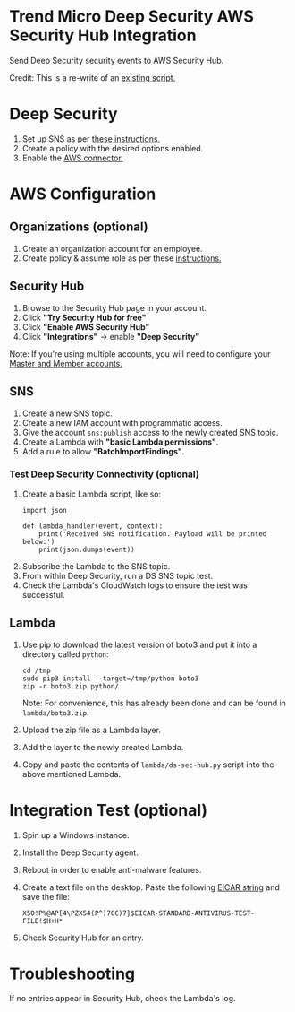 # Trend Micro Deep Security AWS Security Hub Integration

Send Deep Security security events to AWS Security Hub.

Credit: This is a re-write of an [existing script.](https://github.com/deep-security/aws-security-hub)

# Deep Security

1. Set up SNS as per [these instructions.](https://www.trendmicro.com/aws/sending-security-event-data-amazon-sns/)
2. Create a policy with the desired options enabled.
3. Enable the [AWS connector.](https://help.deepsecurity.trendmicro.com/Add-Computers/add-aws.html)

# AWS Configuration
## Organizations (optional)

1. Create an organization account for an employee.
2. Create policy & assume role as per these [instructions.](https://docs.aws.amazon.com/organizations/latest/userguide/orgs_manage_accounts_access.html#orgs_manage_accounts_access-cross-account-role)

## Security Hub

1. Browse to the Security Hub page in your account.
2. Click **"Try Security Hub for free"**
3. Click **"Enable AWS Security Hub"**
4. Click **"Integrations"** -> enable **"Deep Security"**

Note: If you're using multiple accounts, you will need to configure your [Master and Member accounts.](https://docs.aws.amazon.com/securityhub/latest/userguide/securityhub-accounts.html)

## SNS

1. Create a new SNS topic.
2. Create a new IAM account with programmatic access.
3. Give the account `sns:publish` access to the newly created SNS topic.
4. Create a Lambda with **"basic Lambda permissions"**.
5. Add a rule to allow **"BatchImportFindings"**.

### Test Deep Security Connectivity (optional)

1. Create a basic Lambda script, like so:
    ```
    import json

    def lambda_handler(event, context):
        print('Received SNS notification. Payload will be printed below:')
        print(json.dumps(event))
    ```
2. Subscribe the Lambda to the SNS topic.
3. From within Deep Security, run a DS SNS topic test.
4. Check the Lambda's CloudWatch logs to ensure the test was successful.

## Lambda

1. Use pip to download the latest version of boto3 and put it into a directory called `python`:

    ```
    cd /tmp
    sudo pip3 install --target=/tmp/python boto3
    zip -r boto3.zip python/
    ```
	
	Note: For convenience, this has already been done and can be found in `lambda/boto3.zip`. 

2. Upload the zip file as a Lambda layer.
3. Add the layer to the newly created Lambda.
4. Copy and paste the contents of `lambda/ds-sec-hub.py` script into the above mentioned Lambda.

# Integration Test (optional)

1. Spin up a Windows instance.
2. Install the Deep Security agent.
3. Reboot in order to enable anti-malware features.
4. Create a text file on the desktop. Paste the following [EICAR string](https://www.eicar.org/?page_id=3950) and save the file:

	```
	X5O!P%@AP[4\PZX54(P^)7CC)7}$EICAR-STANDARD-ANTIVIRUS-TEST-FILE!$H+H*
	``` 

5. Check Security Hub for an entry.

# Troubleshooting

If no entries appear in Security Hub, check the Lambda's log.